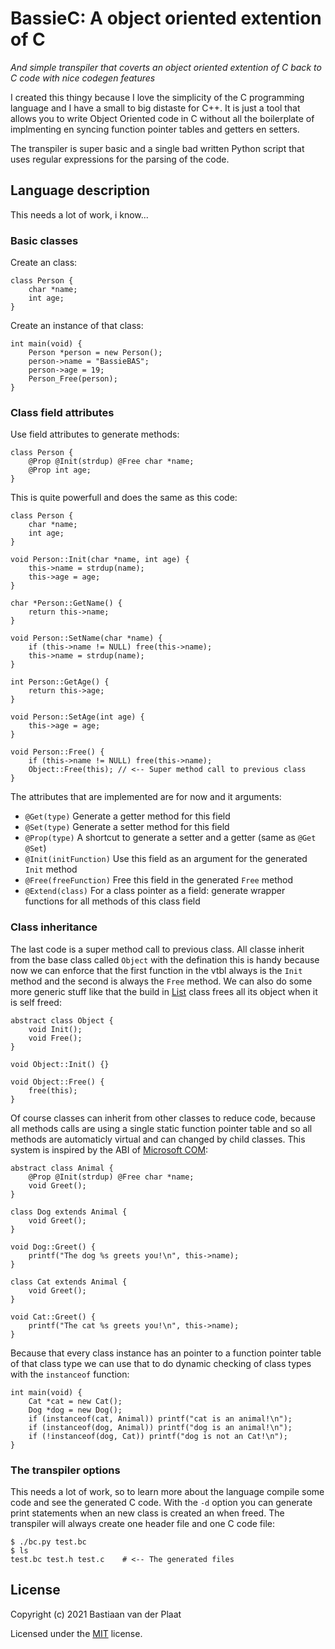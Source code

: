 # BassieC: A object oriented extention of C
*And simple transpiler that coverts an object oriented extention of C back to C code with nice codegen features*

I created this thingy because I love the simplicity of the C programming language and I have a small to big distaste for C++. It is just a tool that allows you to write Object Oriented code in C without all the boilerplate of implmenting en syncing function pointer tables and getters en setters.

The transpiler is super basic and a single bad written Python script that uses regular expressions for the parsing of the code.

## Language description
This needs a lot of work, i know...

### Basic classes
Create an class:
```
class Person {
    char *name;
    int age;
}
```

Create an instance of that class:
```
int main(void) {
    Person *person = new Person();
    person->name = "BassieBAS";
    person->age = 19;
    Person_Free(person);
}
```

### Class field attributes
Use field attributes to generate methods:
```
class Person {
    @Prop @Init(strdup) @Free char *name;
    @Prop int age;
}
```

This is quite powerfull and does the same as this code:
```
class Person {
    char *name;
    int age;
}

void Person::Init(char *name, int age) {
    this->name = strdup(name);
    this->age = age;
}

char *Person::GetName() {
    return this->name;
}

void Person::SetName(char *name) {
    if (this->name != NULL) free(this->name);
    this->name = strdup(name);
}

int Person::GetAge() {
    return this->age;
}

void Person::SetAge(int age) {
    this->age = age;
}

void Person::Free() {
    if (this->name != NULL) free(this->name);
    Object::Free(this); // <-- Super method call to previous class
}
```

The attributes that are implemented are for now and it arguments:
- `@Get(type)` Generate a getter method for this field
- `@Set(type)` Generate a setter method for this field
- `@Prop(type)` A shortcut to generate a setter and a getter (same as `@Get` `@Set`)
- `@Init(initFunction)` Use this field as an argument for the generated `Init` method
- `@Free(freeFunction)` Free this field in the generated `Free` method
- `@Extend(class)` For a class pointer as a field: generate wrapper functions for all methods of this class field

### Class inheritance
The last code is a super method call to previous class. All classe inherit from the base class called `Object` with the defination this is handy because now we can enforce that the first function in the vtbl always is the `Init` method and the second is always the `Free` method. We can also do some more generic stuff like that the build in [List](std/list.bc) class frees all its object when it is self freed:
```
abstract class Object {
    void Init();
    void Free();
}

void Object::Init() {}

void Object::Free() {
    free(this);
}
```

Of course classes can inherit from other classes to reduce code, because all methods calls are using a single static function pointer table and so all methods are automaticly virtual and can changed by child classes. This system is inspired by the ABI of [Microsoft COM](https://en.wikipedia.org/wiki/Component_Object_Model):
```
abstract class Animal {
    @Prop @Init(strdup) @Free char *name;
    void Greet();
}

class Dog extends Animal {
    void Greet();
}

void Dog::Greet() {
    printf("The dog %s greets you!\n", this->name);
}

class Cat extends Animal {
    void Greet();
}

void Cat::Greet() {
    printf("The cat %s greets you!\n", this->name);
}
```

Because that every class instance has an pointer to a function pointer table of that class type we can use that to do dynamic checking of class types with the `instanceof` function:
```
int main(void) {
    Cat *cat = new Cat();
    Dog *dog = new Dog();
    if (instanceof(cat, Animal)) printf("cat is an animal!\n");
    if (instanceof(dog, Animal)) printf("dog is an animal!\n");
    if (!instanceof(dog, Cat)) printf("dog is not an Cat!\n");
}
```

### The transpiler options
This needs a lot of work, so to learn more about the language compile some code and see the generated C code. With the `-d` option you can generate print statements when an new class is created an when freed. The transpiler will always create one header file and one C code file:
```
$ ./bc.py test.bc
$ ls
test.bc test.h test.c    # <-- The generated files
```

## License
Copyright (c) 2021 Bastiaan van der Plaat

Licensed under the [MIT](LICENSE) license.
